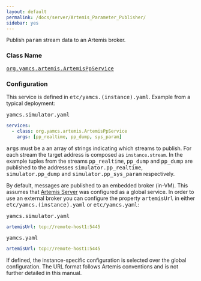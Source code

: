 ```yaml
---
layout: default
permalink: /docs/server/Artemis_Parameter_Publisher/
sidebar: yes
---
```


Publish <tt>param</tt> stream data to an Artemis broker.

### Class Name
[<tt>org.yamcs.artemis.ArtemisPpService</tt>](https://www.yamcs.org/yamcs/javadoc/org/yamcs/artemis/ArtemisPpService.html)

### Configuration

This service is defined in <tt>etc/yamcs.(instance).yaml</tt>. Example from a typical deployment:

<pre class="r header">yamcs.simulator.yaml</pre>
```yaml
services:
  - class: org.yamcs.artemis.ArtemisPpService
    args: [pp_realtime, pp_dump, sys_param]
```

<tt>args</tt> must be a an array of strings indicating which streams to publish. For each stream the target address is composed as `instance.stream`. In the example tuples from the streams <tt>pp_realtime</tt>, <tt>pp_dump</tt> and <tt>pp_dump</tt> are published to the addresses <tt>simulator.pp_realtime</tt>, <tt>simulator.pp_dump</tt> and <tt>simulator.pp_sys_param</tt> respectively.

By default, messages are published to an embedded broker (in-VM). This assumes that [Artemis Server](../Artemis_Server/) was configured as a global service. In order to use an external broker you can configure the property <tt>artemisUrl</tt> in either <tt>etc/yamcs.(instance).yaml</tt> or <tt>etc/yamcs.yaml</tt>:

<pre class="r header">yamcs.simulator.yaml</pre>
```yaml
artemisUrl: tcp://remote-host1:5445
```

<pre class="r header">yamcs.yaml</pre>
```yaml
artemisUrl: tcp://remote-host1:5445
```

If defined, the instance-specific configuration is selected over the global configuration. The URL format follows Artemis conventions and is not further detailed in this manual.
